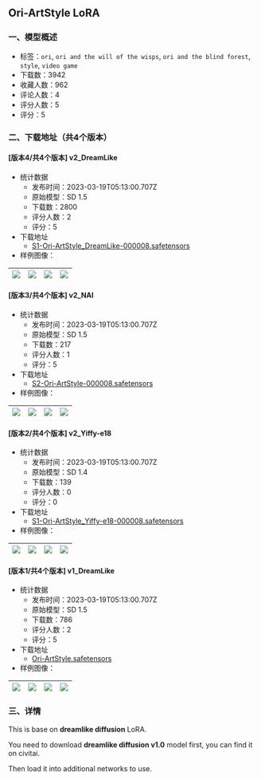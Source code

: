## Ori-ArtStyle LoRA
### 一、模型概述

- 标签：`ori`, `ori and the will of the wisps`, `ori and the blind forest`, `style`, `video game`
- 下载数：3942
- 收藏人数：962
- 评论人数：4
- 评分人数：5
- 评分：5

### 二、下载地址（共4个版本）

#### [版本4/共4个版本] v2_DreamLike

- 统计数据
  - 发布时间：2023-03-19T05:13:00.707Z
  - 原始模型：SD 1.5
  - 下载数：2800
  - 评分人数：2
  - 评分：5
- 下载地址
  - [S1-Ori-ArtStyle_DreamLike-000008.safetensors](https://civitai.com/api/download/models/11229)
- 样例图像：

| <img src="https://image.civitai.com/xG1nkqKTMzGDvpLrqFT7WA/fc7b1768-af34-465c-9dd4-8ba3f6bf9700/width=450/108121.jpeg" /> | <img src="https://image.civitai.com/xG1nkqKTMzGDvpLrqFT7WA/56780810-7286-4196-4f54-bcdaf8c90400/width=450/108122.jpeg" /> | <img src="https://image.civitai.com/xG1nkqKTMzGDvpLrqFT7WA/ac307806-88af-40f1-a6f0-d6281e47bd00/width=450/108120.jpeg" /> | <img src="https://image.civitai.com/xG1nkqKTMzGDvpLrqFT7WA/2a983105-79f7-412a-2fff-56c5ed4a6500/width=450/108119.jpeg" /> |
| ---- | ---- | ---- | ---- |

#### [版本3/共4个版本] v2_NAI

- 统计数据
  - 发布时间：2023-03-19T05:13:00.707Z
  - 原始模型：SD 1.5
  - 下载数：217
  - 评分人数：1
  - 评分：5
- 下载地址
  - [S2-Ori-ArtStyle-000008.safetensors](https://civitai.com/api/download/models/11288)
- 样例图像：

| <img src="https://image.civitai.com/xG1nkqKTMzGDvpLrqFT7WA/301a395f-d888-43ed-b74e-7967db3f1800/width=450/108688.jpeg" /> | <img src="https://image.civitai.com/xG1nkqKTMzGDvpLrqFT7WA/ded936f3-8a64-4f7a-ec49-d037f5f92c00/width=450/108687.jpeg" /> | <img src="https://image.civitai.com/xG1nkqKTMzGDvpLrqFT7WA/eb3c7add-67dd-44a5-b1f6-50f7148caa00/width=450/108686.jpeg" /> | <img src="https://image.civitai.com/xG1nkqKTMzGDvpLrqFT7WA/302ecb83-7089-4790-51bc-6a5d4f1aa700/width=450/108685.jpeg" /> |
| ---- | ---- | ---- | ---- |

#### [版本2/共4个版本] v2_Yiffy-e18

- 统计数据
  - 发布时间：2023-03-19T05:13:00.707Z
  - 原始模型：SD 1.4
  - 下载数：139
  - 评分人数：0
  - 评分：0
- 下载地址
  - [S1-Ori-ArtStyle_Yiffy-e18-000008.safetensors](https://civitai.com/api/download/models/11230)
- 样例图像：

| <img src="https://image.civitai.com/xG1nkqKTMzGDvpLrqFT7WA/3a5b15b1-31c8-4b93-ff59-a92257637b00/width=450/108129.jpeg" /> | <img src="https://image.civitai.com/xG1nkqKTMzGDvpLrqFT7WA/bb8decd7-87d5-4b7a-685e-5d69075d7900/width=450/108128.jpeg" /> | <img src="https://image.civitai.com/xG1nkqKTMzGDvpLrqFT7WA/6fa04bf6-1be7-45b9-8dc6-209a50556200/width=450/108127.jpeg" /> | <img src="https://image.civitai.com/xG1nkqKTMzGDvpLrqFT7WA/14127e42-fc1d-427e-5768-f29a8e8a9800/width=450/108126.jpeg" /> |
| ---- | ---- | ---- | ---- |

#### [版本1/共4个版本] v1_DreamLike

- 统计数据
  - 发布时间：2023-03-19T05:13:00.707Z
  - 原始模型：SD 1.5
  - 下载数：786
  - 评分人数：2
  - 评分：5
- 下载地址
  - [Ori-ArtStyle.safetensors](https://civitai.com/api/download/models/7248)
- 样例图像：

| <img src="https://image.civitai.com/xG1nkqKTMzGDvpLrqFT7WA/8861be4a-4a04-476c-d685-92985964fd00/width=450/66886.jpeg" /> | <img src="https://image.civitai.com/xG1nkqKTMzGDvpLrqFT7WA/2ca0719a-effd-4155-ef8d-dca23b0e1d00/width=450/66890.jpeg" /> | <img src="https://image.civitai.com/xG1nkqKTMzGDvpLrqFT7WA/1f3c9e54-7984-4d47-5a70-75b9febdd200/width=450/66889.jpeg" /> | <img src="https://image.civitai.com/xG1nkqKTMzGDvpLrqFT7WA/4f5e7f81-0dc7-47dd-4a58-1f3846f92e00/width=450/66888.jpeg" /> |
| ---- | ---- | ---- | ---- |


### 三、详情
<p>This is base on <strong>dreamlike diffusion</strong> LoRA.</p><p>You need to download <strong>dreamlike diffusion v1.0</strong> model first, you can find it on civitai.</p><p>Then load it into additional networks to use.</p>